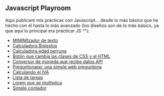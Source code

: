 ## Javascript Playroom

Aquí publicaré mis prácticas con Javascript... desde lo más básico que he hecho con él hasta lo más avanzado (los diseños son de lo más básico, ya que aquí lo principal era prácticar JS ^^):

* <a href="/mimimi.html">MIMIMIzador de texto</a>
* <a href="/bisiesto.html">Calculadora Bisiestos</a>
* <a href="/edadperro.html">Calculadora edad perruna</a>
* <a href="/botonclases.html">Botón que cambia las clases de CSS y el HTML</a>
* <a href="/currency.html">Conversor de moneda que recibe datos API</a>
* <a href="/hello.html">Preguntonapp: una simple web preguntona</a>
* <a href="/iva.html">Calculando el IVA</a>
* <a href="/task.html">Lista de tareas</a>
* <a href="/crecetexto.html">Lorem que se multiplica</a>
* <a href="/counter.html">Simple contador</a>


